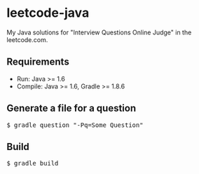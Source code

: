 leetcode-java
========

My Java solutions for "Interview Questions Online Judge" in the leetcode.com.

## Requirements
* Run: Java >= 1.6
* Compile: Java >= 1.6, Gradle >= 1.8.6

## Generate a file for a question

<pre>
$ gradle question "-Pq=Some Question"
</pre>

## Build

<pre>
$ gradle build
</pre>
